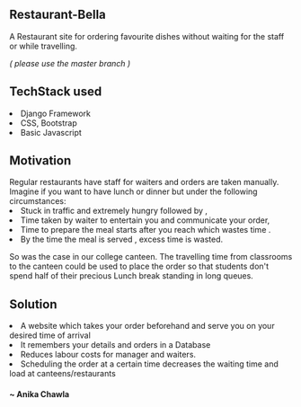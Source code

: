 
<h2>Restaurant-Bella</h2>
 A Restaurant site for ordering favourite dishes without waiting for the staff or while travelling.
 
 <i>( please use the master branch )</i>
 
 <h2> TechStack used </h2>
 <li> Django Framework </li>
 <li>  CSS, Bootstrap </li>
 <li> Basic Javascript</li>
 
 <h2> Motivation  </h2>
  Regular restaurants have staff for waiters and orders are taken manually. Imagine if you want to have lunch or dinner but under the following circumstances:
  <li> Stuck in traffic and extremely hungry followed by , </li>
  <li> Time taken by waiter to entertain you and communicate your order, </li>
  <li> Time to prepare the meal starts after you reach which wastes time .</li>
  <li> By the time the meal is served , excess time is wasted. </li>
  
  So was the case in our college canteen. The travelling time from classrooms to the canteen could be used to place the order so that students don't spend half of their precious Lunch break standing in long queues.
  
 <h2> Solution </h2>
    <li>A  website which takes your order beforehand and serve you on your desired time of arrival </li>
    <li>It remembers your details and orders in a Database </li>
    <li> Reduces labour costs for manager and waiters.</li>
    <li> Scheduling the order at a certain time decreases the waiting time  and load at canteens/restaurants </li>
    
    
    
  <h4>~ Anika Chawla</h4>
    
    
